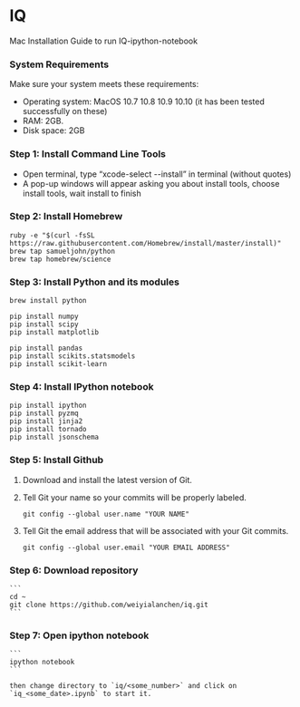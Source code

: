 # IQ
Mac Installation Guide to run IQ-ipython-notebook

### System Requirements
Make sure your system meets these requirements:
  - Operating system: MacOS 10.7 10.8 10.9 10.10 (it has been tested successfully on these)
  - RAM: 2GB.
  - Disk space: 2GB

### Step 1: Install Command Line Tools
  - Open terminal, type “xcode-select --install” in terminal (without quotes)
  - A pop-up windows will appear asking you about install tools, choose install tools, wait install to finish
  
### Step 2: Install Homebrew

  ```
  ruby -e "$(curl -fsSL https://raw.githubusercontent.com/Homebrew/install/master/install)"
  brew tap samueljohn/python
  brew tap homebrew/science
  ```

### Step 3: Install Python and its modules
    
  ```
  brew install python
  
  pip install numpy
  pip install scipy
  pip install matplotlib
  
  pip install pandas
  pip install scikits.statsmodels
  pip install scikit-learn
  ```

### Step 4: Install IPython notebook

  ```
  pip install ipython
  pip install pyzmq
  pip install jinja2
  pip install tornado
  pip install jsonschema
  ```

### Step 5: Install Github

  1. Download and install the latest version of Git.
  2. Tell Git your name so your commits will be properly labeled.
  
     ``` 
     git config --global user.name "YOUR NAME" 
     ```
     
  3. Tell Git the email address that will be associated with your Git commits.
  
     ```
     git config --global user.email "YOUR EMAIL ADDRESS"
     ```
     
### Step 6: Download repository

    ```
    cd ~
    git clone https://github.com/weiyialanchen/iq.git
    ```

### Step 7: Open ipython notebook
    ```
    ipython notebook
    ```
    
    then change directory to `iq/<some_number>` and click on `iq_<some_date>.ipynb` to start it.
